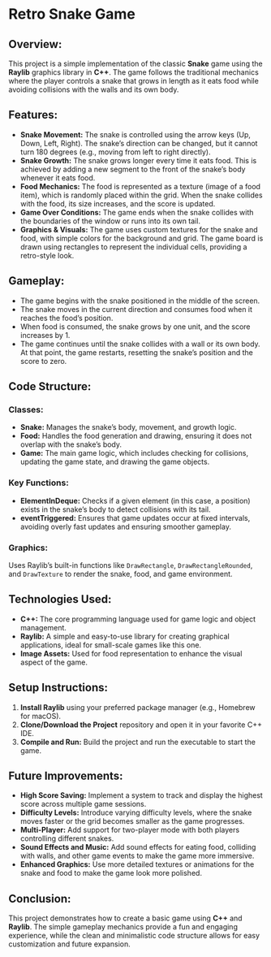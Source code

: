 # Retro Snake Game

## Overview:

This project is a simple implementation of the classic **Snake** game using the **Raylib** graphics library in **C++**. The game follows the traditional mechanics where the player controls a snake that grows in length as it eats food while avoiding collisions with the walls and its own body.

## Features:

- **Snake Movement:** The snake is controlled using the arrow keys (Up, Down, Left, Right). The snake’s direction can be changed, but it cannot turn 180 degrees (e.g., moving from left to right directly).
- **Snake Growth:** The snake grows longer every time it eats food. This is achieved by adding a new segment to the front of the snake’s body whenever it eats food.
- **Food Mechanics:** The food is represented as a texture (image of a food item), which is randomly placed within the grid. When the snake collides with the food, its size increases, and the score is updated.
- **Game Over Conditions:** The game ends when the snake collides with the boundaries of the window or runs into its own tail.
- **Graphics & Visuals:** The game uses custom textures for the snake and food, with simple colors for the background and grid. The game board is drawn using rectangles to represent the individual cells, providing a retro-style look.

## Gameplay:

- The game begins with the snake positioned in the middle of the screen.
- The snake moves in the current direction and consumes food when it reaches the food’s position.
- When food is consumed, the snake grows by one unit, and the score increases by 1.
- The game continues until the snake collides with a wall or its own body. At that point, the game restarts, resetting the snake’s position and the score to zero.

## Code Structure:

### Classes:
- **Snake:** Manages the snake’s body, movement, and growth logic.
- **Food:** Handles the food generation and drawing, ensuring it does not overlap with the snake’s body.
- **Game:** The main game logic, which includes checking for collisions, updating the game state, and drawing the game objects.

### Key Functions:
- **ElementInDeque:** Checks if a given element (in this case, a position) exists in the snake’s body to detect collisions with its tail.
- **eventTriggered:** Ensures that game updates occur at fixed intervals, avoiding overly fast updates and ensuring smoother gameplay.

### Graphics:
Uses Raylib’s built-in functions like `DrawRectangle`, `DrawRectangleRounded`, and `DrawTexture` to render the snake, food, and game environment.

## Technologies Used:

- **C++:** The core programming language used for game logic and object management.
- **Raylib:** A simple and easy-to-use library for creating graphical applications, ideal for small-scale games like this one.
- **Image Assets:** Used for food representation to enhance the visual aspect of the game.

## Setup Instructions:

1. **Install Raylib** using your preferred package manager (e.g., Homebrew for macOS).
2. **Clone/Download the Project** repository and open it in your favorite C++ IDE.
3. **Compile and Run:** Build the project and run the executable to start the game.

## Future Improvements:
- **High Score Saving:** Implement a system to track and display the highest score across multiple game sessions.
- **Difficulty Levels:** Introduce varying difficulty levels, where the snake moves faster or the grid becomes smaller as the game progresses.
- **Multi-Player:** Add support for two-player mode with both players controlling different snakes.
- **Sound Effects and Music:** Add sound effects for eating food, colliding with walls, and other game events to make the game more immersive.
- **Enhanced Graphics:** Use more detailed textures or animations for the snake and food to make the game look more polished.

## Conclusion:

This project demonstrates how to create a basic game using **C++** and **Raylib**. The simple gameplay mechanics provide a fun and engaging experience, while the clean and minimalistic code structure allows for easy customization and future expansion.
